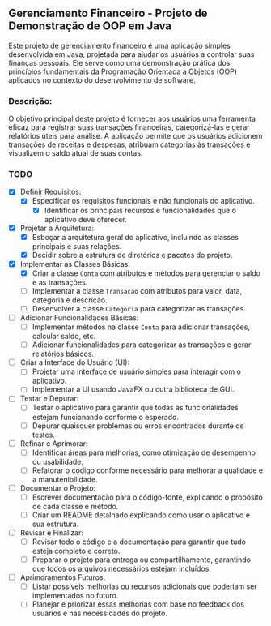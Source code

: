 ## Gerenciamento Financeiro - Projeto de Demonstração de OOP em Java

Este projeto de gerenciamento financeiro é uma aplicação simples desenvolvida em Java, projetada para ajudar os usuários a controlar suas finanças pessoais.
Ele serve como uma demonstração prática dos princípios fundamentais da Programação Orientada a Objetos (OOP) aplicados no contexto do desenvolvimento de software.

### Descrição:
O objetivo principal deste projeto é fornecer aos usuários uma ferramenta eficaz para registrar suas transações financeiras, 
categorizá-las e gerar relatórios úteis para análise. A aplicação permite que os usuários adicionem transações de receitas e despesas, atribuam categorias às transações e visualizem o saldo atual de suas contas.

### TODO

- [X] Definir Requisitos:
    - [X] Especificar os requisitos funcionais e não funcionais do aplicativo.
      - [X] Identificar os principais recursos e funcionalidades que o aplicativo deve oferecer.

- [X] Projetar a Arquitetura:
    - [X] Esboçar a arquitetura geral do aplicativo, incluindo as classes principais e suas relações.
    - [X] Decidir sobre a estrutura de diretórios e pacotes do projeto.

- [X] Implementar as Classes Básicas:
    - [X] Criar a classe `Conta` com atributos e métodos para gerenciar o saldo e as transações.
    - [ ] Implementar a classe `Transacao` com atributos para valor, data, categoria e descrição.
    - [ ] Desenvolver a classe `Categoria` para categorizar as transações.

- [ ] Adicionar Funcionalidades Básicas:
    - [ ] Implementar métodos na classe `Conta` para adicionar transações, calcular saldo, etc.
    - [ ] Adicionar funcionalidades para categorizar as transações e gerar relatórios básicos.

- [ ] Criar a Interface do Usuário (UI):
    - [ ] Projetar uma interface de usuário simples para interagir com o aplicativo.
    - [ ] Implementar a UI usando JavaFX ou outra biblioteca de GUI.

- [ ] Testar e Depurar:
    - [ ] Testar o aplicativo para garantir que todas as funcionalidades estejam funcionando conforme o esperado.
    - [ ] Depurar quaisquer problemas ou erros encontrados durante os testes.

- [ ] Refinar e Aprimorar:
    - [ ] Identificar áreas para melhorias, como otimização de desempenho ou usabilidade.
    - [ ] Refatorar o código conforme necessário para melhorar a qualidade e a manutenibilidade.

- [ ] Documentar o Projeto:
    - [ ] Escrever documentação para o código-fonte, explicando o propósito de cada classe e método.
    - [ ] Criar um README detalhado explicando como usar o aplicativo e sua estrutura.

- [ ] Revisar e Finalizar:
    - [ ] Revisar todo o código e a documentação para garantir que tudo esteja completo e correto.
    - [ ] Preparar o projeto para entrega ou compartilhamento, garantindo que todos os arquivos necessários estejam incluídos.

- [ ] Aprimoramentos Futuros:
    - [ ] Listar possíveis melhorias ou recursos adicionais que poderiam ser implementados no futuro.
    - [ ] Planejar e priorizar essas melhorias com base no feedback dos usuários e nas necessidades do projeto.
